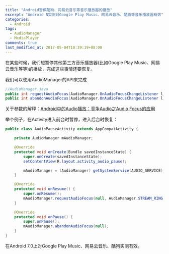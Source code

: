 ```yaml
---
title: "Android暂停酷狗、网易云音乐等音乐播放器的播放"
excerpt: "Android N实测对Google Play Music、网易云音乐、酷狗等音乐播放器有效"
categories:
  - Android
tags:
  - AudioManager
  - MediaPlayer
comments: true
last_modified_at: 2017-05-04T10:39:19+08:00
---
```


在某些时候，我们想暂停其他第三方音乐播放器(比如Google Play Music、网易云音乐等等)的播放，完成这些事情还要恢复。

我们可以使用AudioManager的API来完成
```java
//AudioManager.java
public int requestAudioFocus(AudioManager.OnAudioFocusChangeListener l, int streamType, int durationHint)  // 停止其他音乐的播放
public int abandonAudioFocus(AudioManager.OnAudioFocusChangeListener l)		// 恢复播放
```
关于参数的解释：[Android中的Audio播放：竞争Audio之Audio Focus的应用](http://www.linuxidc.com/Linux/2012-04/57902.htm)

举个例子，在Activity进入前台时暂停，进入后台时恢复：
```java
public class AudioPauseActivity extends AppCompatActivity {

    private AudioManager mAudioManager;

    @Override
    protected void onCreate(Bundle savedInstanceState) {
        super.onCreate(savedInstanceState);
        setContentView(R.layout.activity_audio_pause);

        mAudioManager = (AudioManager) getSystemService(AUDIO_SERVICE);
    }

    @Override
    protected void onResume() {
        super.onResume();
        mAudioManager.requestAudioFocus(null, AudioManager.STREAM_RING, AudioManager.AUDIOFOCUS_GAIN_TRANSIENT);
    }

    @Override
    protected void onPause() {
        super.onPause();
        mAudioManager.abandonAudioFocus(null);
    }
}
```

在Android 7.0上对Google Play Music、网易云音乐、酷狗实测有效。
